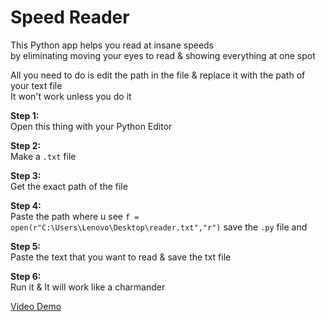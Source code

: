 # Speed Reader

This Python app helps you read at insane speeds<br>
by eliminating moving your eyes to read & showing everything at one spot

All you need to do is edit the path in the file & replace it with the path of your text file<br>
It won't work unless you do it

__Step 1:__<br>
Open this thing with your Python Editor

__Step 2:__<br>
Make a `.txt` file

__Step 3:__<br>
Get the exact path of the file

__Step 4:__<br>
Paste the path where u see `f = open(r"C:\Users\Lenovo\Desktop\reader.txt","r")` save the `.py` file and

__Step 5:__<br>
Paste the text that you want to read & save the txt file

__Step 6:__<br>
Run it & It will work like a charmander

[Video Demo](https://youtu.be/ibAU0D9I7JU)
